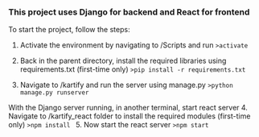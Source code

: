 ### This project uses Django for backend and React for frontend
To start the project, follow the steps:
1. Activate the environment by navigating to /Scripts and 
run ```>activate```
2. Back in the parent directory, install the required libraries using requirements.txt (first-time only)
```>pip install -r requirements.txt```

3. Navigate to /kartify and run the server using manage.py
```>python manage.py runserver ```

With the Django server running, in another terminal, start react server
4. Navigate to /kartify_react folder to install the required modules (first-time only)
```>npm install ```
5. Now start the react server 
```>npm start```